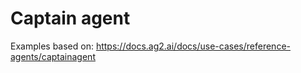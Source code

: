 # Captain agent

Examples based on: <https://docs.ag2.ai/docs/use-cases/reference-agents/captainagent>
